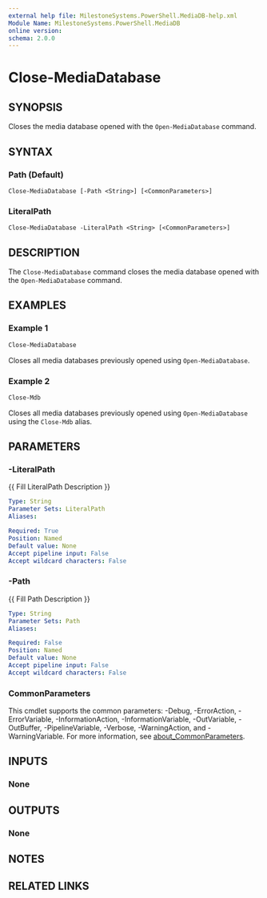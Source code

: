 ```yaml
---
external help file: MilestoneSystems.PowerShell.MediaDB-help.xml
Module Name: MilestoneSystems.PowerShell.MediaDB
online version:
schema: 2.0.0
---
```


# Close-MediaDatabase

## SYNOPSIS

Closes the media database opened with the `Open-MediaDatabase` command.

## SYNTAX

### Path (Default)
```
Close-MediaDatabase [-Path <String>] [<CommonParameters>]
```

### LiteralPath
```
Close-MediaDatabase -LiteralPath <String> [<CommonParameters>]
```

## DESCRIPTION

The `Close-MediaDatabase` command closes the media database opened with the `Open-MediaDatabase` command.

## EXAMPLES

### Example 1

```powershell
Close-MediaDatabase
```

Closes all media databases previously opened using `Open-MediaDatabase`.

### Example 2

```powershell
Close-Mdb
```

Closes all media databases previously opened using `Open-MediaDatabase` using the `Close-Mdb` alias.

## PARAMETERS

### -LiteralPath
{{ Fill LiteralPath Description }}

```yaml
Type: String
Parameter Sets: LiteralPath
Aliases:

Required: True
Position: Named
Default value: None
Accept pipeline input: False
Accept wildcard characters: False
```

### -Path
{{ Fill Path Description }}

```yaml
Type: String
Parameter Sets: Path
Aliases:

Required: False
Position: Named
Default value: None
Accept pipeline input: False
Accept wildcard characters: False
```

### CommonParameters
This cmdlet supports the common parameters: -Debug, -ErrorAction, -ErrorVariable, -InformationAction, -InformationVariable, -OutVariable, -OutBuffer, -PipelineVariable, -Verbose, -WarningAction, and -WarningVariable. For more information, see [about_CommonParameters](http://go.microsoft.com/fwlink/?LinkID=113216).

## INPUTS

### None

## OUTPUTS

### None

## NOTES

## RELATED LINKS
